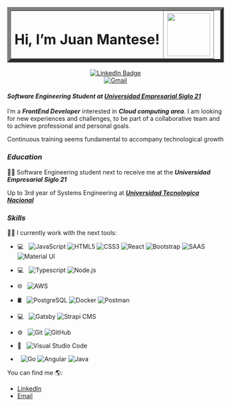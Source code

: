 <div id="header" align="center">
  <table border="8">
    <tr>
      <td><h1 align="center">Hi, I’m Juan Mantese!</h1> </td>
      <td><img src="https://media3.giphy.com/media/jdPMeyv9rn0hZHh8n9/giphy.gif?cid=ecf05e472gs46bvjpdhn1ahc936xxzcsy5wsi5zli8e190e9&rid=giphy.gif&ct=s" width="100"/></td>
    </tr>
  </table>
  
  <div id="badges">
    <a href="https://www.linkedin.com/in/juan-mantese-036045210/">
      <img src="https://img.shields.io/badge/LinkedIn-blue?style=for-the-badge&logo=linkedin&logoColor=white" alt="LinkedIn Badge"/>
    </a>
    <div>
      <a href="https://mail.google.com/mail/u/0/#inbox?compose=GTvVlcRwQZtRJChxlXPzdMgPbHXltvdwCfcBHrznjZHFQRjXdJDCPCqQGPFkfsfXdGbgzWKBVzGKp">
        <img src="https://img.shields.io/static/v1?style=for-the-badge&message=Gmail&color=EA4335&logo=Gmail&logoColor=FFFFFF&label=" alt="Gmail"/>    
      </a>
    </div>
  </div>
</div>


<h4><em>Software Engineering Student at <a href=https://www.21.edu.ar target="_blank"/>Universidad Empresarial Siglo 21</a> </em></h4>

<p>I’m a <em><b>FrontEnd Developer</b></em> interested in <em><b>Cloud computing area</b></em>. I am looking for new experiences and challenges, to be part of a collaborative team and to achieve professional and personal goals.

<p>Continuous training seems fundamental to accompany technological growth </p>

<h3><em>Education</em></h3>
<p> 🧑‍🎓 Software Engineering student next to receive me at the <em><b>Universidad Empresarial Siglo 21</b></em> </p>
<p> Up to 3rd year of Systems Engineering at <em><b><a href=https://www.utn.edu.ar/es/ target="_blank"/>Universidad Tecnologica Nacional</a></b></em> </p>

<h3><em>Skills</em></h3>
<p>👨‍💻 I currently work with the next tools:</p>

- 💻 &nbsp;
 ![JavaScript](https://img.shields.io/static/v1?style=for-the-badge&message=JavaScript&color=222222&logo=JavaScript&logoColor=F7DF1E&label=)
 ![HTML5](https://img.shields.io/static/v1?style=for-the-badge&message=HTML5&color=E34F26&logo=HTML5&logoColor=FFFFFF&label=)
 ![CSS3](https://img.shields.io/static/v1?style=for-the-badge&message=CSS3&color=1572B6&logo=CSS3&logoColor=FFFFFF&label=)
 ![React](https://img.shields.io/static/v1?style=for-the-badge&message=React&color=222222&logo=React&logoColor=61DAFB&label=)
 ![Bootstrap](https://img.shields.io/badge/Bootstrap-563D7C?style=for-the-badge&logo=bootstrap&logoColor=white)
 ![SAAS](https://img.shields.io/badge/Sass-CC6699?style=for-the-badge&logo=sass&logoColor=white)
 ![Material UI](https://img.shields.io/badge/Material--UI-0081CB?style=for-the-badge&logo=material-ui&logoColor=white)

- 💻 &nbsp;
 ![Typescript](https://img.shields.io/badge/TypeScript-007ACC?style=for-the-badge&logo=typescript&logoColor=white)
 ![Node.js](https://img.shields.io/static/v1?style=for-the-badge&message=Node.js&color=339933&logo=Node.js&logoColor=FFFFFF&label=)

- 🌐 &nbsp;
 ![AWS](https://img.shields.io/badge/Amazon_AWS-232F3E?style=for-the-badge&logo=amazon-aws&logoColor=white)

- 🛢 &nbsp;
 ![PostgreSQL](https://img.shields.io/static/v1?style=for-the-badge&message=PostgreSQL&color=4169E1&logo=PostgreSQL&logoColor=FFFFFF&label=)
 ![Docker](https://img.shields.io/badge/Docker-3498DB?style=for-the-badge&logo=docker&logoColor=white)
 ![Postman](https://img.shields.io/static/v1?style=for-the-badge&message=Postman&color=FF6C37&logo=Postman&logoColor=FFFFFF&label=)

- 💻 &nbsp;
![Gatsby](https://img.shields.io/badge/Gatsby-663399?style=for-the-badge&logo=gatsby&logoColor=white)
![Strapi CMS](https://img.shields.io/badge/Strapi-0FAAFF?style=for-the-badge&logo=strapi&logoColor=white)

- ⚙️ &nbsp;
 ![Git](https://img.shields.io/static/v1?style=for-the-badge&message=Git&color=F05032&logo=Git&logoColor=FFFFFF&label=)
 ![GitHub](https://img.shields.io/static/v1?style=for-the-badge&message=GitHub&color=181717&logo=GitHub&logoColor=FFFFFF&label=)

- 🔧 &nbsp;
 ![Visual Studio Code](https://img.shields.io/static/v1?style=for-the-badge&message=Visual+Studio+Code&color=007ACC&logo=Visual+Studio+Code&logoColor=FFFFFF&label=)

- &nbsp;
![Go](https://img.shields.io/badge/Go-00ADD8?style=for-the-badge&logo=go&logoColor=white)
![Angular](https://img.shields.io/badge/AngularJS-E23237?style=for-the-badge&logo=angularjs&logoColor=white)
![Java](https://img.shields.io/badge/Java-F7DF1E?style=for-the-badge&logo=openjdk&logoColor=black)


You can find me 🌎:
- [LinkedIn](https://www.linkedin.com/in/juan-mantese-036045210/)
- [Email](https://mail.google.com/mail/u/0/#inbox?compose=GTvVlcRwQZtRJChxlXPzdMgPbHXltvdwCfcBHrznjZHFQRjXdJDCPCqQGPFkfsfXdGbgzWKBVzGKp)

